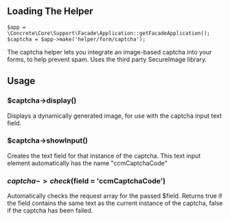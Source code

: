 ## Loading The Helper

```
$app = \Concrete\Core\Support\Facade\Application::getFacadeApplication();
$captcha = $app->make('helper/form/captcha');
```

The captcha helper lets you integrate an image-based captcha into your forms, to help prevent spam. Uses the third party SecureImage library.

## Usage

### $captcha->display()

Displays a dynamically generated image, for use with the captcha input text field.

### $captcha->showInput()

Creates the text field for that instance of the captcha. This text input element automatically has the name "ccmCaptchaCode"

### $captcha->check($field = 'ccmCaptchaCode')

Automatically checks the request array for the passed $field. Returns true if the field contains the same text as the current instance of the captcha, false if the captcha has been failed.